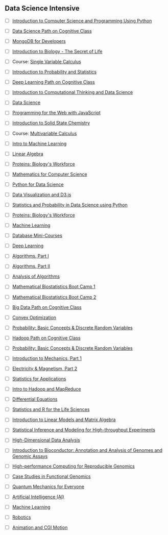 ## Data Science Intensive
- [ ] [Introduction to Computer Science and Programming Using Python](https://www.edx.org/course/introduction-computer-science-mitx-6-00-1x-11)

- [ ] [Data Science Path on Cognitive Class](https://cognitiveclass.ai/learn/data-science/)

- [ ] [MongoDB for Developers](https://university.mongodb.com/courses/M101P/about)

- [ ] [Introduction to Biology - The Secret of Life](https://www.edx.org/course/introduction-biology-secret-life-mitx-7-00x-6)

* [ ] Course: [Single Variable Calculus](https://ocw.mit.edu/courses/mathematics/18-01sc-single-variable-calculus-fall-2010/)

- [ ] [Introduction to Probability and Statistics](https://ocw.mit.edu/courses/mathematics/18-05-introduction-to-probability-and-statistics-spring-2014/index.htm)

- [ ] [Deep Learning Path on Cognitive Class](https://cognitiveclass.ai/learn/deep-learning/)

- [ ] [Introduction to Computational Thinking and Data Science](https://www.edx.org/course/introduction-computational-thinking-data-mitx-6-00-2x-6)

- [ ] [Data Science](http://cs109.github.io/2015/)

- [ ] [Programming for the Web with JavaScript](https://www.edx.org/course/programming-web-javascript-pennx-sd4x)

- [ ] [Introduction to Solid State Chemistry](https://ocw.mit.edu/courses/materials-science-and-engineering/3-091sc-introduction-to-solid-state-chemistry-fall-2010/index.htm)

* [ ] Course: [Multivariable Calculus](https://ocw.mit.edu/courses/mathematics/18-02sc-multivariable-calculus-fall-2010/)

- [ ] [Intro to Machine Learning](https://www.udacity.com/course/intro-to-machine-learning--ud120)

- [ ] [Linear Algebra](https://ocw.mit.edu/courses/mathematics/18-06sc-linear-algebra-fall-2011/)

- [ ] [Proteins: Biology's Workforce](https://www.edx.org/course/proteins-biologys-workforce-ricex-bioc300-1x-2)

- [ ] [Mathematics for Computer Science](https://ocw.mit.edu/courses/electrical-engineering-and-computer-science/6-042j-mathematics-for-computer-science-spring-2015/index.htm)

- [ ] [Python for Data Science](https://www.edx.org/course/python-data-science-uc-san-diegox-dse200x)

- [ ] [Data Visualization and D3.js](https://www.udacity.com/course/data-visualization-and-d3js--ud507)

- [ ] [Statistics and Probability in Data Science using Python](https://www.edx.org/course/statistics-probability-data-science-uc-san-diegox-dse210x)

- [ ] [Proteins: Biology's Workforce](https://www.edx.org/course/proteins-biologys-workforce-ricex-bioc300-1x-2)

- [ ] [Machine Learning](https://www.coursera.org/learn/machine-learning)

- [ ] [Database Mini-Courses](https://lagunita.stanford.edu/courses/DB/2014/SelfPaced/about)

- [ ] [Deep Learning](https://www.udacity.com/course/deep-learning--ud730)

- [ ] [Algorithms, Part I](https://www.coursera.org/learn/algorithms-part1)

- [ ] [Algorithms, Part II](https://www.coursera.org/learn/algorithms-part2)

- [ ] [Analysis of Algorithms](https://www.coursera.org/learn/analysis-of-algorithms)

- [ ] [Mathematical Biostatistics Boot Camp 1](https://www.coursera.org/learn/biostatistics)

- [ ] [Mathematical Biostatistics Boot Camp 2](https://www.coursera.org/learn/biostatistics-2)

- [ ] [Big Data Path on Cognitive Class](https://cognitiveclass.ai/learn/big-data/)

- [ ] [Convex Optimization](https://lagunita.stanford.edu/courses/Engineering/CVX101/Winter2014/about)

- [ ] [Probability: Basic Concepts & Discrete Random Variables](https://www.edx.org/course/probability-basic-concepts-discrete-purduex-416-1x-1)

- [ ] [Hadoop Path on Cognitive Class](https://cognitiveclass.ai/learn/hadoop/)

- [ ] [Probability: Basic Concepts & Discrete Random Variables](https://www.edx.org/course/probability-basic-concepts-discrete-purduex-416-1x-1)

- [ ] [Introduction to Mechanics, Part 1](https://www.edx.org/course/introduction-mechanics-part-1-ricex-phys-101-1x)

- [ ] [Electricity & Magnetism, Part 2](https://www.edx.org/course/electricity-magnetism-part-2-ricex-phys102-2x-0)

- [ ] [Statistics for Applications](https://ocw.mit.edu/courses/mathematics/18-650-statistics-for-applications-fall-2016/index.htm)

- [ ] [Intro to Hadoop and MapReduce](https://www.udacity.com/course/intro-to-hadoop-and-mapreduce--ud617)

- [ ] [Differential Equations](https://ocw.mit.edu/courses/mathematics/18-03sc-differential-equations-fall-2011/)

- [ ] [Statistics and R for the Life Sciences](https://www.edx.org/course/statistics-r-harvardx-ph525-1x-0)

- [ ] [Introduction to Linear Models and Matrix Algebra](https://www.edx.org/course/introduction-linear-models-matrix-harvardx-ph525-2x-1)

- [ ] [Statistical Inference and Modeling for High-throughput Experiments](https://www.edx.org/course/statistical-inference-modeling-high-harvardx-ph525-3x-0)

- [ ] [High-Dimensional Data Analysis](https://www.edx.org/course/high-dimensional-data-analysis-harvardx-ph525-4x-0)

- [ ] [Introduction to Bioconductor: Annotation and Analysis of Genomes and Genomic Assays](https://www.edx.org/course/introduction-bioconductor-annotation-harvardx-ph525-5x-0)

- [ ] [High-performance Computing for Reproducible Genomics](https://www.edx.org/course/high-performance-computing-reproducible-harvardx-ph525-6x-0)

- [ ] [Case Studies in Functional Genomics](https://www.edx.org/course/case-studies-functional-genomics-harvardx-ph525-7x-0)

- [ ] [Quantum Mechanics for Everyone](https://www.edx.org/course/quantum-mechanics-everyone-georgetownx-phyx-008-01x)

- [ ] [Artificial Intelligence (AI)](https://www.edx.org/course/artificial-intelligence-ai-columbiax-csmm-101x-1)

- [ ] [Machine Learning](https://www.edx.org/course/machine-learning-columbiax-csmm-102x-1)

- [ ] [Robotics](https://www.edx.org/course/robotics-columbiax-csmm-103x-0)

- [ ] [Animation and CGI Motion](https://www.edx.org/course/animation-cgi-motion-columbiax-csmm-104x-0)